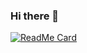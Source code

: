 ### Hi there 👋

[![ReadMe Card](https://github-readme-stats.vercel.app/api/pin/?username=streetturtle&repo=awesome-buttons)](https://github.com/streetturtle/awesome-buttons)
